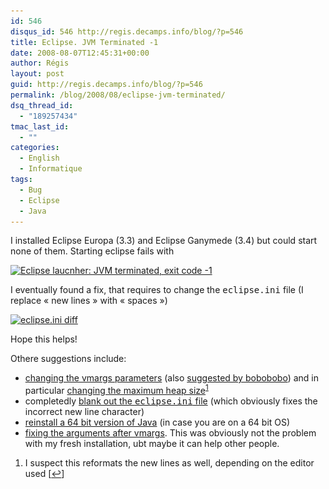```yaml
---
id: 546
disqus_id: 546 http://regis.decamps.info/blog/?p=546
title: Eclipse. JVM Terminated -1
date: 2008-08-07T12:45:31+00:00
author: Régis
layout: post
guid: http://regis.decamps.info/blog/?p=546
permalink: /blog/2008/08/eclipse-jvm-terminated/
dsq_thread_id:
  - "189257434"
tmac_last_id:
  - ""
categories:
  - English
  - Informatique
tags:
  - Bug
  - Eclipse
  - Java
---
```

I installed Eclipse Europa (3.3) and Eclipse Ganymede (3.4) but could start none of them. Starting eclipse fails with

[<img src="/blog/wp-content/uploads/2008/08/eclipse_terminated-300x167.png" alt="Eclipse laucnher: JVM terminated, exit code -1" title="eclipse_terminated" width="300" height="167" class="aligncenter size-medium wp-image-547" srcset="/blog/wp-content/uploads/2008/08/eclipse_terminated-300x167.png 300w, /blog/wp-content/uploads/2008/08/eclipse_terminated.png 657w" sizes="(max-width: 300px) 100vw, 300px" />](/blog/wp-content/uploads/2008/08/eclipse_terminated.png)

I eventually found a fix, that requires to change the <tt>eclipse.ini</tt> file (I replace « new lines » with « spaces »)
  
[<img src="/blog/wp-content/uploads/2008/08/eclipse_ini-fixed-300x116.png" alt="eclipse.ini diff" title="eclipse_ini-fixed" width="300" height="116" class="aligncenter size-medium wp-image-548" srcset="/blog/wp-content/uploads/2008/08/eclipse_ini-fixed-300x116.png 300w, /blog/wp-content/uploads/2008/08/eclipse_ini-fixed.png 813w" sizes="(max-width: 300px) 100vw, 300px" />](/blog/wp-content/uploads/2008/08/eclipse_ini-fixed.png)

Hope this helps!

Othere suggestions include:

  * [changing the vmargs parameters](http://troyworks.com/blog/2008/06/08/eclipse-jvm-terminated-exit-code-1/) (also [suggested by bobobobo](http://bobobobo.wordpress.com/2008/06/29/eclipse-not-starting/)) and in particular [changing the maximum heap size](http://blogs.s60.com/creatingcarbidecpp/2008/04/stuck_at_the_starting_gate_jvm.html)<sup><a href="#footnote_0_546" id="identifier_0_546" class="footnote-link footnote-identifier-link" title="I suspect this reformats the new lines as well, depending on the editor used">1</a></sup>
  * completedly [blank out the <tt>eclipse.ini</tt> file](http://xiaoxing.wordpress.com/2007/07/25/jvm-terminated-exit-code-1/) (which obviously fixes the incorrect new line character)
  * [reinstall a 64 bit version of Java](http://www.filsa.net/2008/07/14/eclipse-34-jvm-terminated-exit-code-1/) (in case you are on a 64 bit OS)
  * [fixing the arguments after vmargs](http://capacitacionrapida.blogspot.com/2008/06/running-eclipse.html). This was obviously not the problem with my fresh installation, ubt maybe it can help other people.

<ol class="footnotes">
  <li id="footnote_0_546" class="footnote">
    I suspect this reformats the new lines as well, depending on the editor used [<a href="#identifier_0_546" class="footnote-link footnote-back-link">&#8617;</a>]
  </li>
</ol>
